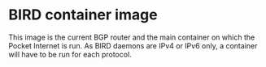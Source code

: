 # BIRD container image

This image is the current BGP router and the main container on which the Pocket Internet is run. As BIRD daemons are IPv4 or IPv6 only, a container will have to be run for each protocol.
